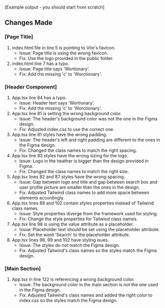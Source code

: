[Example output - you should start from scratch]

## Changes Made

### [Page Title]

1. index.html file in line 5 is pointing to Vite's favicon.
   - Issue: Page title is using the wrong favicon.
   - Fix: Use the logo provided in the public folder.
2. index.html line 7 has a typo.
   - Issue: Page title says 'Wortionary'.
   - Fix: Add the missing 'c' to 'Worctionary'.

### [Header Component]

1. App.tsx line 84 has a typo.
   - Issue: Header text says 'Wortionary'.
   - Fix: Add the missing 'c' to 'Worctionary'.
2. App.tsx line 81 is setting the wrong background color.
   - Issue: The header's background color was not the one in the Figma design.
   - Fix: Adjusted index.css to use the correct one.
3. App.tsx line 81 styles have the wrong padding.
   - Issue: The header's left and right padding are different to the ones in the Figma design.
   - Fix: Changed the class names to match the right spacing.
4. App.tsx line 83 styles have the wrong sizing for the logo.
   - Issue: Logo in the heather is bigger than the design provided in Figma.
   - Fix: Changed the class names to match the right size.
5. App.tsx lines 82 and 87 styles have the wrong spacing.
   - Issue: Gap between logo and title and gap between search box and user profile picture are smaller than the ones in the design.
   - Fix: Adjusted Tailwind class names to add more space between elements accordingly.
6. App.tsx lines 88 and 102 contain styles properties instead of Tailwind class names.
   - Issue: Style properties diverge from the framework used for styling.
   - Fix: Change the style properties for Tailwind class names.
7. App.tsx line 98 is using the value attribute as a placeholder.
   - Issue: Placeholder text should be set using the placeholder attribute.
   - Fix: Set the word 'Search' to the placeholder attribute.
8. App.tsx lines 98, 99 and 102 have styling isues.
   - Issue: The styles do not match the Figma design.
   - Fix: Adjusted Tailwind's class names so the styles match the Figma design.

### [Main Section]

1. App.tsx in line 122 is referencing a wrong background color.
   - Issue: The background color in the main section is not the one used in the Figma design.
   - Fix: Adjusted Tailwind's class names and added the right color to index.css so the styles match the Figma design.
